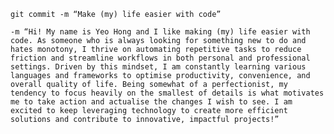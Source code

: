 ``git commit -m “Make (my) life easier with code”``

``-m “Hi! My name is Yeo Hong and I like making (my) life easier with code. As someone who is always looking for something new to do and hates monotony, I thrive on automating repetitive tasks to reduce friction and streamline workflows in both personal and professional settings. Driven by this mindset, I am constantly learning various languages and frameworks to optimise productivity, convenience, and overall quality of life. Being somewhat of a perfectionist, my tendency to focus heavily on the smallest of details is what motivates me to take action and actualise the changes I wish to see. I am excited to keep leveraging technology to create more efficient solutions and contribute to innovative, impactful projects!”``
